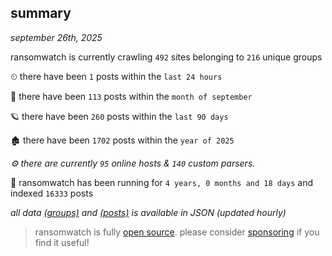 
## summary
_september 26th, 2025_

ransomwatch is currently crawling `492` sites belonging to `216` unique groups

⏲ there have been `1` posts within the `last 24 hours`

🦈 there have been `113` posts within the `month of september`

🪐 there have been `260` posts within the `last 90 days`

🏚 there have been `1702` posts within the `year of 2025`

_⚙️ there are currently `95` online hosts & `140` custom parsers._

🦕 ransomwatch has been running for `4 years, 0 months and 18 days` and indexed `16333` posts

_all data  [(groups)](http://ransomwhat.telemetry.ltd/groups) and [(posts)](http://ransomwhat.telemetry.ltd/posts) is available in JSON (updated hourly)_

> ransomwatch is fully [open source](https://github.com/joshhighet/ransomwatch#ransomwatch--). please consider [sponsoring](https://github.com/sponsors/joshhighet) if you find it useful!
